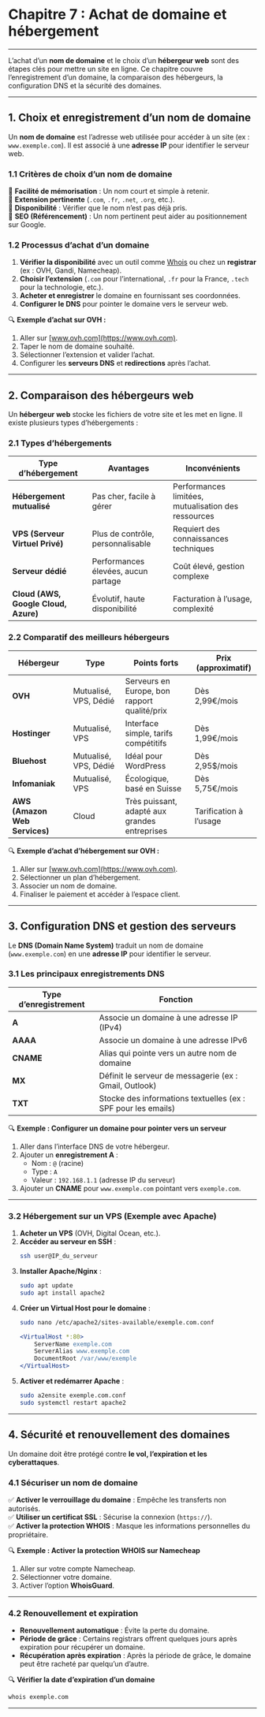 # **Chapitre 7 : Achat de domaine et hébergement**  

---

L’achat d’un **nom de domaine** et le choix d’un **hébergeur web** sont des étapes clés pour mettre un site en ligne. Ce chapitre couvre l’enregistrement d’un domaine, la comparaison des hébergeurs, la configuration DNS et la sécurité des domaines.

---

## **1. Choix et enregistrement d’un nom de domaine**  

Un **nom de domaine** est l’adresse web utilisée pour accéder à un site (ex : `www.exemple.com`). Il est associé à une **adresse IP** pour identifier le serveur web.  

### **1.1 Critères de choix d’un nom de domaine**
🔹 **Facilité de mémorisation** : Un nom court et simple à retenir.  
🔹 **Extension pertinente** (`.com`, `.fr`, `.net`, `.org`, etc.).  
🔹 **Disponibilité** : Vérifier que le nom n’est pas déjà pris.  
🔹 **SEO (Référencement)** : Un nom pertinent peut aider au positionnement sur Google.  

### **1.2 Processus d’achat d’un domaine**
1. **Vérifier la disponibilité** avec un outil comme [Whois](https://who.is/) ou chez un **registrar** (ex : OVH, Gandi, Namecheap).  
2. **Choisir l’extension** (`.com` pour l’international, `.fr` pour la France, `.tech` pour la technologie, etc.).  
3. **Acheter et enregistrer** le domaine en fournissant ses coordonnées.  
4. **Configurer le DNS** pour pointer le domaine vers le serveur web.  

🔍 **Exemple d’achat sur OVH :**
1. Aller sur [www.ovh.com](https://www.ovh.com).  
2. Taper le nom de domaine souhaité.  
3. Sélectionner l’extension et valider l’achat.  
4. Configurer les **serveurs DNS** et **redirections** après l’achat.  

---

## **2. Comparaison des hébergeurs web**  

Un **hébergeur web** stocke les fichiers de votre site et les met en ligne. Il existe plusieurs types d’hébergements :

### **2.1 Types d’hébergements**
| Type d’hébergement | Avantages | Inconvénients |
|-------------------|-----------|---------------|
| **Hébergement mutualisé** | Pas cher, facile à gérer | Performances limitées, mutualisation des ressources |
| **VPS (Serveur Virtuel Privé)** | Plus de contrôle, personnalisable | Requiert des connaissances techniques |
| **Serveur dédié** | Performances élevées, aucun partage | Coût élevé, gestion complexe |
| **Cloud (AWS, Google Cloud, Azure)** | Évolutif, haute disponibilité | Facturation à l’usage, complexité |

### **2.2 Comparatif des meilleurs hébergeurs**
| Hébergeur | Type | Points forts | Prix (approximatif) |
|-----------|------|-------------|---------------------|
| **OVH** | Mutualisé, VPS, Dédié | Serveurs en Europe, bon rapport qualité/prix | Dès 2,99€/mois |
| **Hostinger** | Mutualisé, VPS | Interface simple, tarifs compétitifs | Dès 1,99€/mois |
| **Bluehost** | Mutualisé, VPS, Dédié | Idéal pour WordPress | Dès 2,95$/mois |
| **Infomaniak** | Mutualisé, VPS | Écologique, basé en Suisse | Dès 5,75€/mois |
| **AWS (Amazon Web Services)** | Cloud | Très puissant, adapté aux grandes entreprises | Tarification à l’usage |

🔍 **Exemple d’achat d’hébergement sur OVH :**
1. Aller sur [www.ovh.com](https://www.ovh.com).  
2. Sélectionner un plan d’hébergement.  
3. Associer un nom de domaine.  
4. Finaliser le paiement et accéder à l’espace client.  

---

## **3. Configuration DNS et gestion des serveurs**  

Le **DNS (Domain Name System)** traduit un nom de domaine (`www.exemple.com`) en une **adresse IP** pour identifier le serveur.

### **3.1 Les principaux enregistrements DNS**
| Type d’enregistrement | Fonction |
|----------------------|----------|
| **A** | Associe un domaine à une adresse IP (IPv4) |
| **AAAA** | Associe un domaine à une adresse IPv6 |
| **CNAME** | Alias qui pointe vers un autre nom de domaine |
| **MX** | Définit le serveur de messagerie (ex : Gmail, Outlook) |
| **TXT** | Stocke des informations textuelles (ex : SPF pour les emails) |

🔍 **Exemple : Configurer un domaine pour pointer vers un serveur**
1. Aller dans l’interface DNS de votre hébergeur.  
2. Ajouter un **enregistrement A** :  
   - Nom : `@` (racine)  
   - Type : `A`  
   - Valeur : `192.168.1.1` (adresse IP du serveur)  
3. Ajouter un **CNAME** pour `www.exemple.com` pointant vers `exemple.com`.  

---

### **3.2 Hébergement sur un VPS (Exemple avec Apache)**
1. **Acheter un VPS** (OVH, Digital Ocean, etc.).  
2. **Accéder au serveur en SSH** :  
   ```bash
   ssh user@IP_du_serveur
   ```
3. **Installer Apache/Nginx** :  
   ```bash
   sudo apt update
   sudo apt install apache2
   ```
4. **Créer un Virtual Host pour le domaine** :
   ```bash
   sudo nano /etc/apache2/sites-available/exemple.com.conf
   ```
   ```apache
   <VirtualHost *:80>
       ServerName exemple.com
       ServerAlias www.exemple.com
       DocumentRoot /var/www/exemple
   </VirtualHost>
   ```
5. **Activer et redémarrer Apache** :  
   ```bash
   sudo a2ensite exemple.com.conf
   sudo systemctl restart apache2
   ```

---

## **4. Sécurité et renouvellement des domaines**  

Un domaine doit être protégé contre **le vol, l’expiration et les cyberattaques**.

### **4.1 Sécuriser un nom de domaine**
✅ **Activer le verrouillage du domaine** : Empêche les transferts non autorisés.  
✅ **Utiliser un certificat SSL** : Sécurise la connexion (`https://`).  
✅ **Activer la protection WHOIS** : Masque les informations personnelles du propriétaire.  

🔍 **Exemple : Activer la protection WHOIS sur Namecheap**
1. Aller sur votre compte Namecheap.  
2. Sélectionner votre domaine.  
3. Activer l’option **WhoisGuard**.  

---

### **4.2 Renouvellement et expiration**
- **Renouvellement automatique** : Évite la perte du domaine.  
- **Période de grâce** : Certains registrars offrent quelques jours après expiration pour récupérer un domaine.  
- **Récupération après expiration** : Après la période de grâce, le domaine peut être racheté par quelqu’un d’autre.  

🔍 **Vérifier la date d’expiration d’un domaine**
```bash
whois exemple.com
```

---

